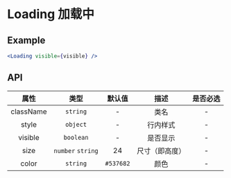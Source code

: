 # Loading 加载中

## Example

```jsx
<Loading visible={visible} />
```

## API

|   属性    |   类型    | 默认值 |   描述   | 是否必选 |
|:---------:|:---------:|:------:|:--------:|:--------:|
| className | `string`  |   -    |   类名   |    -     |
|   style   | `object`  |   -    | 行内样式 |    -     |
|  visible  | `boolean` |   -    | 是否显示 |    -     |
|  size  | `number` `string` |   24    | 尺寸（即高度） |    -     |
|  color  | `string` |   `#537682`   | 颜色 |    -     |
